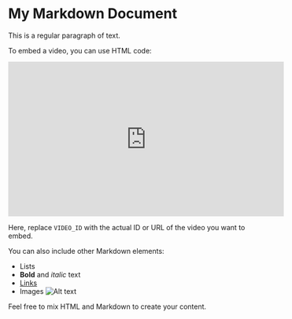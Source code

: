 # My Markdown Document

This is a regular paragraph of text.

To embed a video, you can use HTML code:

<iframe width="560" height="315" src="https://youtu.be/krREpAsxZeY" frameborder="0" allowfullscreen></iframe>

Here, replace `VIDEO_ID` with the actual ID or URL of the video you want to embed.

You can also include other Markdown elements:

- Lists
- **Bold** and *italic* text
- [Links](https://www.example.com)
- Images ![Alt text](image.jpg)

Feel free to mix HTML and Markdown to create your content.
